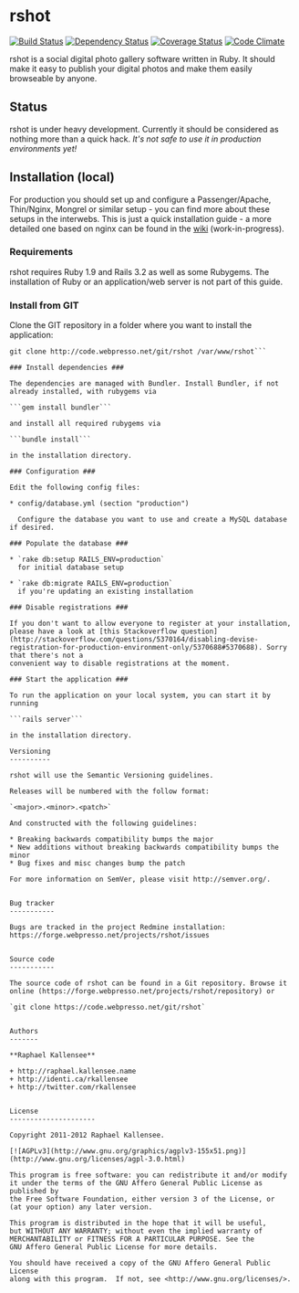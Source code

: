 rshot
=====

[![Build Status](https://secure.travis-ci.org/rkallensee/rshot.png?branch=master)](http://travis-ci.org/rkallensee/rshot) [![Dependency Status](https://gemnasium.com/rkallensee/rshot.png?travis)](https://gemnasium.com/rkallensee/rshot) [![Coverage Status](https://coveralls.io/repos/rkallensee/rshot/badge.png)](https://coveralls.io/r/rkallensee/rshot) [![Code Climate](https://codeclimate.com/github/rkallensee/rshot.png)](https://codeclimate.com/github/rkallensee/rshot)

rshot is a social digital photo gallery software written in Ruby. It should make
it easy to publish your digital photos and make them easily browseable by anyone.


Status
------

rshot is under heavy development. Currently it should be considered as nothing more
than a quick hack. *It's not safe to use it in production environments yet!*


Installation (local)
----------------------

For production you should set up and configure a Passenger/Apache, Thin/Nginx, Mongrel
or similar setup - you can find more about these setups in the interwebs. This is just 
a quick installation guide - a more detailed one based on nginx can be found
in the [wiki](http://forge.webpresso.net/projects/rshot/wiki/Installation) (work-in-progress).

### Requirements ###

rshot requires Ruby 1.9 and Rails 3.2 as well as some Rubygems. The installation of
Ruby or an application/web server is not part of this guide.

### Install from GIT ###

Clone the GIT repository in a folder where you want to install the application:

```mkdir /var/www/rshot
git clone http://code.webpresso.net/git/rshot /var/www/rshot```

### Install dependencies ###

The dependencies are managed with Bundler. Install Bundler, if not already installed, with rubygems via 

```gem install bundler```

and install all required rubygems via

```bundle install```

in the installation directory.

### Configuration ###

Edit the following config files:

* config/database.yml (section "production")

  Configure the database you want to use and create a MySQL database if desired.

### Populate the database ###

* `rake db:setup RAILS_ENV=production`
  for initial database setup

* `rake db:migrate RAILS_ENV=production`
  if you're updating an existing installation

### Disable registrations ###

If you don't want to allow everyone to register at your installation,
please have a look at [this Stackoverflow question](http://stackoverflow.com/questions/5370164/disabling-devise-registration-for-production-environment-only/5370688#5370688). Sorry that there's not a
convenient way to disable registrations at the moment.

### Start the application ###

To run the application on your local system, you can start it by running

```rails server```

in the installation directory.

Versioning
----------

rshot will use the Semantic Versioning guidelines.

Releases will be numbered with the follow format:

`<major>.<minor>.<patch>`

And constructed with the following guidelines:

* Breaking backwards compatibility bumps the major
* New additions without breaking backwards compatibility bumps the minor
* Bug fixes and misc changes bump the patch

For more information on SemVer, please visit http://semver.org/.


Bug tracker
-----------

Bugs are tracked in the project Redmine installation:
https://forge.webpresso.net/projects/rshot/issues


Source code
-----------

The source code of rshot can be found in a Git repository. Browse it
online (https://forge.webpresso.net/projects/rshot/repository) or

`git clone https://code.webpresso.net/git/rshot`


Authors
-------

**Raphael Kallensee**

+ http://raphael.kallensee.name
+ http://identi.ca/rkallensee
+ http://twitter.com/rkallensee


License
---------------------

Copyright 2011-2012 Raphael Kallensee.

[![AGPLv3](http://www.gnu.org/graphics/agplv3-155x51.png)](http://www.gnu.org/licenses/agpl-3.0.html)

This program is free software: you can redistribute it and/or modify
it under the terms of the GNU Affero General Public License as published by
the Free Software Foundation, either version 3 of the License, or
(at your option) any later version.

This program is distributed in the hope that it will be useful,
but WITHOUT ANY WARRANTY; without even the implied warranty of
MERCHANTABILITY or FITNESS FOR A PARTICULAR PURPOSE. See the
GNU Affero General Public License for more details.

You should have received a copy of the GNU Affero General Public License
along with this program.  If not, see <http://www.gnu.org/licenses/>.
